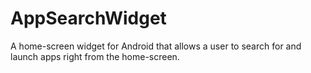 AppSearchWidget
===============

A home-screen widget for Android that allows a user to search for and launch apps right from the home-screen.
